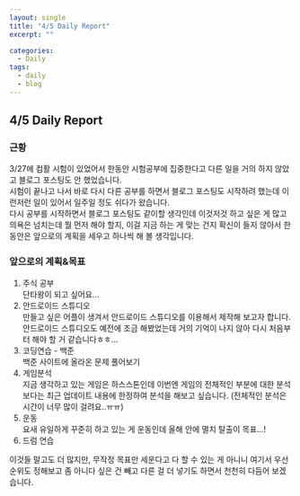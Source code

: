 ```yaml
---
layout: single
title: "4/5 Daily Report"
excerpt: ""

categories:
  - Daily
tags:
  - daily
  - blog
---
```


## 4/5 Daily Report

### 근황
3/27에 컴활 시험이 있었어서 한동안 시험공부에 집중한다고 다른 일을 거의 하지 않았고 블로그 포스팅도 안 했었습니다.  
시험이 끝나고 나서 바로 다시 다른 공부를 하면서 블로그 포스팅도 시작하려 했는데 이런저런 일이 있어서 일주일 정도 쉬다가 왔습니다.  
다시 공부를 시작하면서 블로그 포스팅도 같이할 생각인데 이것저것 하고 싶은 게 많고 의욕은 넘치는데 뭘 먼저 해야 할지, 이걸 지금 하는 게 맞는 건지 확신이 들지 않아서 한동안은 앞으로의 계획을 세우고 하나씩 해 볼 생각입니다.

### 앞으로의 계획&목표
1. 주식 공부  
단타왕이 되고 싶어요...
2. 안드로이드 스튜디오  
만들고 싶은 어플이 생겨서 안드로이드 스튜디오를 이용해서 제작해 보고자 합니다.
안드로이드 스튜디오도 예전에 조금 해봤었는데 거의 기억이 나지 않아 다시 처음부터 해야 할 거 같습니다ㅎㅎ...
3. 코딩연습 - 백준  
백준 사이트에 올라온 문제 풀어보기
4. 게임분석  
지금 생각하고 있는 게임은 하스스톤인데 이번엔 게임의 전체적인 부분에 대한 분석보다는 최근 업데이트 내용에 한정하여 분석을 해보고 싶습니다. (전체적인 분석은 시간이 너무 많이 걸려요..ㅠㅠ)
5. 운동  
요새 유일하게 꾸준히 하고 있는 게 운동인데 올해 안에 멸치 탈출이 목표...!
6. 드럼 연습  

이것들 말고도 더 많지만, 무작정 목표만 세운다고 다 할 수 있는 게 아니니 여기서 우선순위도 정해보고 좀 아니다 싶은 건 빼고 다른 걸 더 넣기도 하면서 천천히 다듬어 보겠습니다.